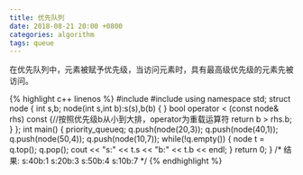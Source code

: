 ```yaml
---
title: 优先队列
date: 2018-08-21 20:00 +0800
categories: algorithm
tags: queue
--- 
```


<!--more-->
在优先队列中，元素被赋予优先级，当访问元素时，具有最高级优先级的元素先被访问。  

{% highlight c++ linenos %}
#include <iostream>
#include <queue>
using namespace std;
struct node
{
    int s,b;
    node(int s,int b):s(s),b(b) { }
    bool operator < (const node& rhs) const {//按照优先级b从小到大排，operator为重载运算符
        return b > rhs.b;
    }
};
int main()
{
    priority_queue<node>q;
    q.push(node(20,3));
    q.push(node(40,1));
    q.push(node(50,4));
    q.push(node(10,7));
    while(!q.empty())
    {
        node t = q.top();
        q.pop();
        cout << "s:" << t.s << "b:" << t.b << endl;
    }
    return 0;
}
/*
结果:
s:40b:1
s:20b:3
s:50b:4
s:10b:7
*/
{% endhighlight %}
